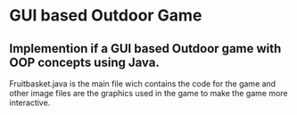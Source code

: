# GUI based Outdoor Game

<h2>Implemention if a GUI based Outdoor game with OOP concepts using Java.</h2>
Fruitbasket.java is the main file wich contains the code for the game and other image files are the graphics used in the game to make the game more interactive.
